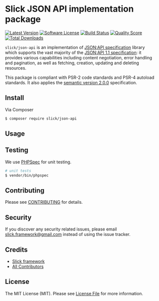 # Slick JSON API implementation package

[![Latest Version](https://img.shields.io/github/release/slickframework/json-api.svg?style=flat-square)](https://github.com/slickframework/json-api/releases)
[![Software License](https://img.shields.io/badge/license-MIT-brightgreen.svg?style=flat-square)](LICENSE)
[![Build Status](https://img.shields.io/travis/slickframework/json-api/master.svg?style=flat-square)](https://travis-ci.org/slickframework/json-api)
[![Quality Score](https://img.shields.io/scrutinizer/g/slickframework/json-api/master.svg?style=flat-square)](https://scrutinizer-ci.com/g/slickframework/json-api?branch=master)
[![Total Downloads](https://img.shields.io/packagist/dt/slick/json-api.svg?style=flat-square)](https://packagist.org/packages/slick/json-api)

``slick/json-api`` is an implementation of [JSON:API specification](https://jsonapi.org/) library
which supports the vast majority of the [JSON:API 1.1 specification](https://jsonapi.org/format/1.1): it
provides various capabilities including content negotiation, error handling and pagination, as well as
fetching, creation, updating and deleting resources. 

This package is compliant with PSR-2 code standards and PSR-4 autoload standards. It
also applies the [semantic version 2.0.0](http://semver.org) specification.

## Install

Via Composer

``` bash
$ composer require slick/json-api
```

## Usage

## Testing

We use [PHPSpec](http://www.phpspec.net/) for unit testing.

``` bash
# unit tests
$ vendor/bin/phpspec
```

## Contributing

Please see [CONTRIBUTING](CONTRIBUTING.md) for details.

## Security

If you discover any security related issues, please email slick.framework@gmail.com instead of using the issue tracker.

## Credits

- [Slick framework](https://github.com/slickframework)
- [All Contributors](https://github.com/slickframework/json-api/graphs/contributors)

## License

The MIT License (MIT). Please see [License File](LICENSE) for more information.